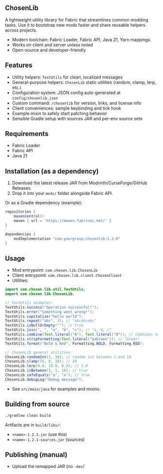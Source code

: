 ## ChosenLib

A lightweight utility library for Fabric that streamlines common modding tasks. Use it to bootstrap new mods faster and share reusable helpers across projects.

- Modern toolchain: Fabric Loader, Fabric API, Java 21, Yarn mappings
- Works on client and server unless noted
- Open-source and developer-friendly

## Features
- Utility helpers: `TextUtils` for clean, localized messages
- General-purpose helpers: `ChosenLib` static utilities (random, clamp, lerp, etc.)
- Configuration system: JSON config auto-generated at `config/chosenlib.json`
- Custom command: `/chosenlib` for version, links, and license info
- Client conveniences: sample keybinding and tick hook
- Example mixin to safely start patching behavior
- Sensible Gradle setup with sources JAR and per-env source sets

## Requirements
- Fabric Loader
- Fabric API
- Java 21

## Installation (as a dependency)
1. Download the latest release JAR from Modrinth/CurseForge/GitHub Releases.
2. Drop it into your `mods/` folder alongside Fabric API.

Or as a Gradle dependency (example):
```gradle
repositories {
    mavenCentral()
    maven { url = 'https://maven.fabricmc.net/' }
}

dependencies {
    modImplementation "com.yourgroup:chosenlib:1.2.0"
}
```

## Usage
- Mod entrypoint: `com.chosen.lib.ChosenLib`
- Client entrypoint: `com.chosen.lib.client.ChosenClient`
- Utilities:
```java
import com.chosen.lib.util.TextUtils;
import com.chosen.lib.ChosenLib;

// TextUtils examples:
TextUtils.success("Operation successful!");
TextUtils.error("Something went wrong!");
TextUtils.capitalize("hello world");
TextUtils.repeat("abc", 3); // "abcabcabc"
TextUtils.isNullOrEmpty(""); // true
TextUtils.join(", ", "a", "b", "c"); // "a, b, c"
TextUtils.combine(Text.literal("A"), Text.literal("B")); // Combines texts
TextUtils.stripFormatting(Text.literal("§aGreen")); // "Green"
TextUtils.format("Bold & Red", Formatting.BOLD, Formatting.RED);

// ChosenLib general utilities:
ChosenLib.randomInt(1, 10); // random int between 1 and 10
ChosenLib.clamp(15, 0, 10); // 10
ChosenLib.lerp(0.0, 10.0, 0.5); // 5.0
ChosenLib.isBetween(5, 1, 10); // true
ChosenLib.safeEquals("a", "a"); // true
ChosenLib.debugLog("Debug message");
```
- See `src/main/java` for examples and mixins.

## Building from source
```bash
./gradlew clean build
```
Artifacts are in `build/libs/`:
- `<name>-1.2.1.jar` (use this)
- `<name>-1.2.1-sources.jar` (sources)

## Publishing (manual)
- Upload the remapped JAR (no `-dev`/`
